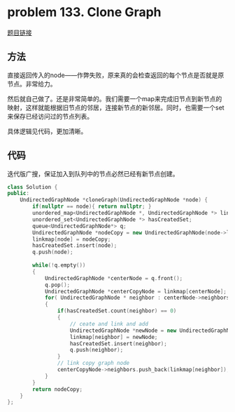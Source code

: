 # problem 133. Clone Graph

[题目链接](https://leetcode.com/problems/clone-graph/)

## 方法

直接返回传入的node——作弊失败，原来真的会检查返回的每个节点是否就是原节点。非常给力。

然后就自己做了。还是非常简单的。我们需要一个map来完成旧节点到新节点的映射，这样就能根据旧节点的邻居，连接新节点的新邻居。同时，也需要一个set来保存已经访问过的节点列表。

具体逻辑见代码，更加清晰。

## 代码

迭代版广搜，保证加入到队列中的节点必然已经有新节点创建。

```C++
class Solution {
public:
    UndirectedGraphNode *cloneGraph(UndirectedGraphNode *node) {
        if(nullptr == node){ return nullptr; }
        unordered_map<UndirectedGraphNode *, UndirectedGraphNode *> linkmap;
        unordered_set<UndirectedGraphNode *> hasCreatedSet;
        queue<UndirectedGraphNode*> q;
        UndirectedGraphNode *nodeCopy = new UndirectedGraphNode(node->label);
        linkmap[node] = nodeCopy;
        hasCreatedSet.insert(node);
        q.push(node);
        
        while(!q.empty())
        {
            UndirectedGraphNode *centerNode = q.front();
            q.pop();
            UndirectedGraphNode *centerCopyNode = linkmap[centerNode];
            for( UndirectedGraphNode * neighbor : centerNode->neighbors)
            {
                if(hasCreatedSet.count(neighbor) == 0)
                {
                    // ceate and link and add
                    UndirectedGraphNode *newNode = new UndirectedGraphNode(neighbor->label);
                    linkmap[neighbor] = newNode;
                    hasCreatedSet.insert(neighbor);
                    q.push(neighbor);
                }
                // link copy graph node
                centerCopyNode->neighbors.push_back(linkmap[neighbor]);
            }
        }
        return nodeCopy;
    }
};
```